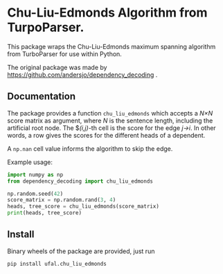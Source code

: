 # Chu-Liu-Edmonds Algorithm from TurpoParser.

This package wraps the Chu-Liu-Edmonds maximum spanning algorithm from
TurboParser for use within Python.

The original package was made by https://github.com/andersjo/dependency_decoding .

## Documentation

The package provides a function `chu_liu_edmonds` which accepts a _N×N_ score
matrix as argument, where _N_ is the sentence length, including the artificial
root node. The $_(i,j)_-th cell is the score for the edge _j→i_.
In other words, a row gives the scores for the different heads of a dependent.

A `np.nan` cell value informs the algorithm to skip the edge.

Example usage:

```python
import numpy as np
from dependency_decoding import chu_liu_edmonds

np.random.seed(42)
score_matrix = np.random.rand(3, 4)
heads, tree_score = chu_liu_edmonds(score_matrix)
print(heads, tree_score)
```

## Install

Binary wheels of the package are provided, just run
```sh
pip install ufal.chu_liu_edmonds
```
